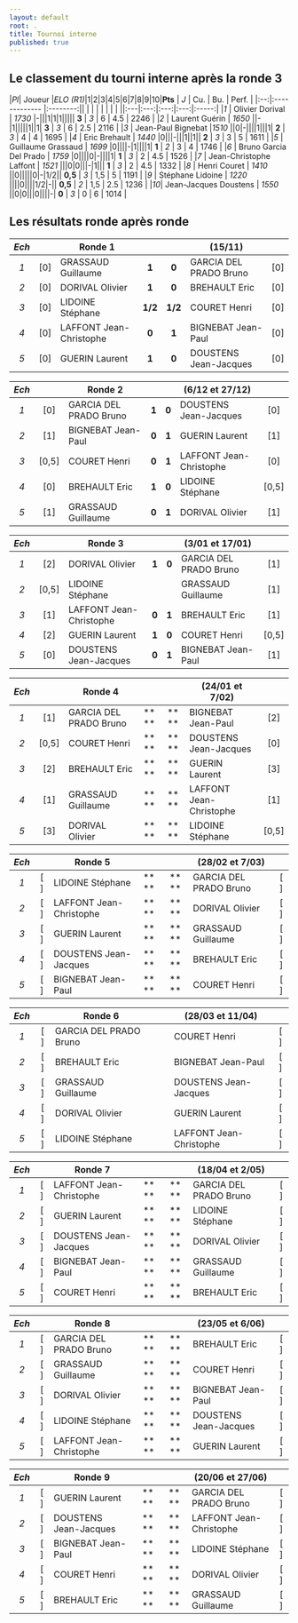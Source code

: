 ```yaml
---
layout: default
root: .
title: Tournoi interne
published: true
---
```


## Le classement du tourni interne après la ronde 3 ##

|*Pl*| Joueur  |*ELO (R1)*|1|2|3|4|5|6|7|8|9|10|**Pts** | *J* | Cu. | Bu. | Perf. |
|:--:|:------------- |:--------:|| | | | | | | | ||:---|:---:|:---:|:---:|:-----:|
|*1* | Olivier Dorival  |  *1730*  |-|||1|1|1|||||  **3**  | *3* | 6   | 4.5 |  2246 |
|*2* | Laurent Guérin   |  *1650*  ||-|1|||||1||1|  **3**  | *3* | 6   | 2.5 |  2116 |
|*3* | Jean-Paul Bignebat |*1510*  ||0|-||||1|||1|  **2**  | *3* | 4   | 4   |  1695 |
|*4* | Eric Brehault |  *1440*  |0|||-|||1||1||  **2**  | *3* | 3   | 5   |  1611 |
|*5* | Guillaume Grassaud | *1699*  |0||||-|1||||1|  **1**  | *2* | 3   | 4   |  1746 |
|*6* | Bruno Garcia Del Prado     |  *1759*  |0||||0|-||||1|  **1**  | *3* | 2   | 4.5 |  1526 |
|*7* | Jean-Christophe Laffont    |  *1521*  |||0|0|||-|1|||  **1**  | *3* | 2   | 4.5 |  1332 |
|*8* | Henri Couret               |  *1410*  ||0|||||0|-|1/2|| **0,5** | *3* | 1,5 | 5   |  1191 |
|*9* | Stéphane Lidoine           |  *1220*  ||||0||||1/2|-|| **0,5** | *2* | 1,5 | 2.5 |  1236 |
|*10*| Jean-Jacques Doustens      |  *1550*  ||0|0|||0||||-|  **0**  | *3* | 0   | 6   |  1014 |


## Les résultats ronde après ronde ##

|*Ech*|     | **Ronde 1**            |     |     |  (15/11)                  |     |
|:-:|:-:| -------------------------- |:---:|:---:| ------------------------- |:---:|
|*1*| [0] | GRASSAUD Guillaume       |**1**|**0**| GARCIA DEL PRADO Bruno    | [0] |
|*2*| [0] | DORIVAL Olivier          |**1**|**0**| BREHAULT Eric             | [0] |
|*3*| [0] | LIDOINE Stéphane       |**1/2**|**1/2**| COURET Henri             | [0] |
|*4*| [0] | LAFFONT Jean-Christophe  |**0**|**1**| BIGNEBAT Jean-Paul        | [0] |
|*5*| [0] | GUERIN Laurent           |**1**|**0**| DOUSTENS Jean-Jacques     | [0] |

|*Ech*|     | **Ronde 2**            |     |     |  (6/12 et 27/12)          |     |
|:-:|:-:| -------------------------- |:---:|:---:| ------------------------- |:---:|
|*1*| [0] | GARCIA DEL PRADO Bruno    |**1**|**0**| DOUSTENS Jean-Jacques     | [0] |
|*2*| [1] | BIGNEBAT Jean-Paul        |**0**|**1**| GUERIN Laurent            | [1] |
|*3*| [0,5] | COURET Henri            |**0**|**1**| LAFFONT Jean-Christophe   | [0] |
|*4*| [0] | BREHAULT Eric             |**1**|**0**| LIDOINE Stéphane          |[0,5]|
|*5*| [1] | GRASSAUD Guillaume        |**0**|**1**| DORIVAL Olivier           | [1] |

|*Ech*|     | **Ronde 3**            |     |     |  (3/01 et 17/01)          |     |
|:-:|:-:| -------------------------- |:---:|:---:| ------------------------- |:---:|
|*1*| [2] | DORIVAL Olivier           |**1**|**0**| GARCIA DEL PRADO Bruno    | [1] |
|*2*|[0,5]| LIDOINE Stéphane          |     |     | GRASSAUD Guillaume        | [1] |
|*3*| [1] | LAFFONT Jean-Christophe   |**0**|**1**| BREHAULT Eric             | [1] |
|*4*| [2] | GUERIN Laurent            |**1**|**0**| COURET Henri              |[0,5]|
|*5*| [0] | DOUSTENS Jean-Jacques     |**0**|**1**| BIGNEBAT Jean-Paul        | [1] |

|*Ech*|     | **Ronde 4**            |     |     |  (24/01 et 7/02)          |     |
|:-:|:-:| -------------------------- |:---:|:---:| ------------------------- |:---:|
|*1*| [1] | GARCIA DEL PRADO Bruno    |** **|** **| BIGNEBAT Jean-Paul        | [2] |
|*2*|[0,5]| COURET Henri              |** **|** **| DOUSTENS Jean-Jacques     | [0] |
|*3*| [2] | BREHAULT Eric             |** **|** **| GUERIN Laurent            | [3] |
|*4*| [1] | GRASSAUD Guillaume        |** **|** **| LAFFONT Jean-Christophe   | [1] |
|*5*| [3] | DORIVAL Olivier           |** **|** **| LIDOINE Stéphane          |[0,5]|

|*Ech*|     | **Ronde 5**            |     |     |  (28/02 et 7/03)          |     |
|:-:|:-:| -------------------------- |:---:|:---:| ------------------------- |:---:|
|*1*| [ ] | LIDOINE Stéphane          |** **|** **| GARCIA DEL PRADO Bruno    | [ ] |
|*2*| [ ] | LAFFONT Jean-Christophe   |** **|** **| DORIVAL Olivier           | [ ] |
|*3*| [ ] | GUERIN Laurent            |** **|** **| GRASSAUD Guillaume        | [ ] |
|*4*| [ ] | DOUSTENS Jean-Jacques     |** **|** **| BREHAULT Eric             | [ ] |
|*5*| [ ] | BIGNEBAT Jean-Paul        |** **|** **| COURET Henri              | [ ] |

|*Ech*|     | **Ronde 6**            |     |     |  (28/03 et 11/04)         |     |
|:-:|:-:| -------------------------- |:---:|:---:| ------------------------- |:---:|
|*1*| [ ] | GARCIA DEL PRADO Bruno    |     |     | COURET Henri              | [ ] |
|*2*| [ ] | BREHAULT Eric             |     |     | BIGNEBAT Jean-Paul        | [ ] |
|*3*| [ ] | GRASSAUD Guillaume        |     |     | DOUSTENS Jean-Jacques     | [ ] |
|*4*| [ ] | DORIVAL Olivier           |     |     | GUERIN Laurent            | [ ] |
|*5*| [ ] | LIDOINE Stéphane          |     |     | LAFFONT Jean-Christophe   | [ ] |

|*Ech*|     | **Ronde 7**            |     |      |  (18/04 et 2/05)          |     |
|:-:|:-:| -------------------------- |:---:| :---:| ------------------------- |:---:|
|*1*| [ ] | LAFFONT Jean-Christophe  |** **|** **| GARCIA DEL PRADO Bruno    | [ ] |
|*2*| [ ] | GUERIN Laurent           |** **|** **| LIDOINE Stéphane          | [ ] |
|*3*| [ ] | DOUSTENS Jean-Jacques    |** **|** **| DORIVAL Olivier           | [ ] |
|*4*| [ ] | BIGNEBAT Jean-Paul       |** **|** **| GRASSAUD Guillaume        | [ ] |
|*5*| [ ] | COURET Henri             |** **|** **| BREHAULT Eric             | [ ] |

|*Ech*|     | **Ronde 8**            |     |     |  (23/05 et 6/06)          |     |
|:-:|:-:| -------------------------- |:---:|:---:| ------------------------- |:---:|
|*1*| [ ] | GARCIA DEL PRADO Bruno    |** **|** **| BREHAULT Eric             | [ ] |
|*2*| [ ] | GRASSAUD Guillaume        |** **|** **| COURET Henri              | [ ] |
|*3*| [ ] | DORIVAL Olivier           |** **|** **| BIGNEBAT Jean-Paul        | [ ] |
|*4*| [ ] | LIDOINE Stéphane          |** **|** **| DOUSTENS Jean-Jacques     | [ ] |
|*5*| [ ] | LAFFONT Jean-Christophe   |** **|** **| GUERIN Laurent            | [ ] |

|*Ech*|     | **Ronde 9**            |     |     |  (20/06 et 27/06)         |     |
|:-:|:-:| -------------------------- |:---:|:---:| ------------------------- |:---:|
|*1*| [ ] | GUERIN Laurent            |** **|** **| GARCIA DEL PRADO Bruno    | [ ] |
|*2*| [ ] | DOUSTENS Jean-Jacques     |** **|** **| LAFFONT Jean-Christophe   | [ ] |
|*3*| [ ] | BIGNEBAT Jean-Paul        |** **|** **| LIDOINE Stéphane          | [ ] |
|*4*| [ ] | COURET Henri              |** **|** **| DORIVAL Olivier           | [ ] |
|*5*| [ ] | BREHAULT Eric             |** **|** **| GRASSAUD Guillaume        | [ ] |
